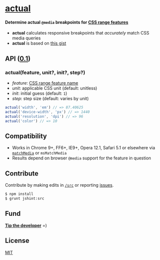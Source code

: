 # [actual](../../)

#### Determine actual `@media` breakpoints for [CSS <b>range</b> features](http://dev.w3.org/csswg/mediaqueries4/#media-descriptor-table)

- <b>actual</b> calculates responsive breakpoints that <em>accurately</em> match CSS media queries
- <b>actual</b> is based on [this gist](https://gist.github.com/ryanve/7924792)

## API ([0.1](../../releases))

### actual(feature, unit?, init?, step?)

- <var>feature</var>: [CSS range feature name](http://dev.w3.org/csswg/mediaqueries4/#media-descriptor-table)
- <var>unit</var>: applicable CSS unit (default: unitless)
- <var>init</var>: initial guess (default: `1`)
- <var>step</var>: step size (default: varies by unit)

```js
actual('width', 'em') // => 87.40625
actual('device-width', 'px') // => 1440
actual('resolution', 'dpi') // => 96
actual('color') // => 10
```

## Compatibility

- Works in Chrome 9+, FF6+, IE9+, Opera 12.1, Safari 5.1 or elsewhere via [`matchMedia`](https://developer.mozilla.org/en-US/docs/Web/API/Window.matchMedia#Browser_compatibility) or `msMatchMedia`
- Results depend on browser `@media` support for the feature in question

## Contribute

Contribute by making edits in [`/src`](./src) or reporting [issues](../../issues).

```sh
$ npm install
$ grunt jshint:src
```

## Fund

<b>[Tip the developer](https://www.gittip.com/ryanve/)</b> =)

## License

[MIT](LICENSE.md)